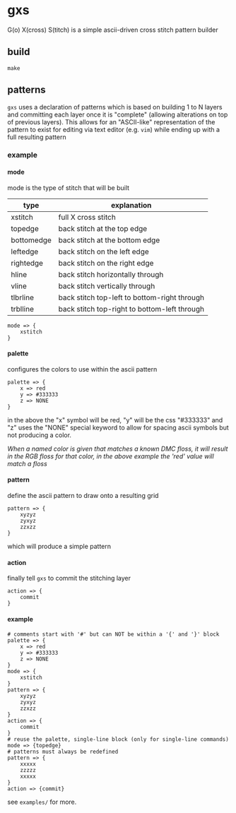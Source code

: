 gxs
===

G(o) X(cross) S(titch) is a simple ascii-driven cross stitch pattern builder

## build

```
make
```

## patterns

`gxs` uses a declaration of patterns which is based on building 1 to N layers
and committing each layer once it is "complete" (allowing alterations on top of previous layers).
This allows for an "ASCII-like" representation of the pattern to exist for editing via text editor
(e.g. `vim`) while ending up with a full resulting pattern

### example

#### mode

mode is the type of stitch that will be built

| type | explanation |
| ---  | ---         |
| xstitch   | full X cross stitch |
| topedge   | back stitch at the top edge |
| bottomedge   | back stitch at the bottom edge |
| leftedge   | back stitch on the left edge |
| rightedge   | back stitch on the right edge |
| hline | back stitch horizontally through |
| vline | back stitch vertically through |
| tlbrline | back stitch top-left to bottom-right through |
| trblline | back stitch top-right to bottom-left through |

```
mode => {
    xstitch
}
```

#### palette

configures the colors to use within the ascii pattern

```
palette => {
    x => red
    y => #333333
    z => NONE
}
```

in the above the "x" symbol will be red, "y" will be the css "#333333" and "z"
uses the "NONE" special keyword to allow for spacing ascii symbols but not producing a
color.

_When a named color is given that matches a known DMC floss, it will result in the
RGB floss for that color, in the above example the 'red' value will match a floss_

#### pattern

define the ascii pattern to draw onto a resulting grid

```
pattern => {
    xyzyz
    zyxyz
    zzxzz
}
```

which will produce a simple pattern

#### action

finally tell `gxs` to commit the stitching layer

```
action => {
    commit
}
```

#### example

```
# comments start with '#' but can NOT be within a '{' and '}' block
palette => {
    x => red
    y => #333333
    z => NONE
}
mode => {
    xstitch
}
pattern => {
    xyzyz
    zyxyz
    zzxzz
}
action => {
    commit
}
# reuse the palette, single-line block (only for single-line commands)
mode => {topedge}
# patterns must always be redefined
pattern => {
    xxxxx
    zzzzz
    xxxxx
}
action => {commit}
```

see `examples/` for more.
